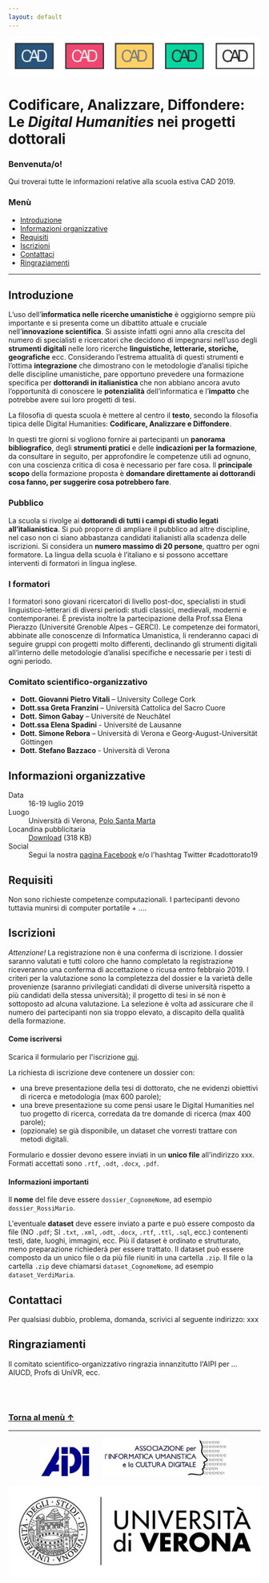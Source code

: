 ```yaml
---
layout: default
---
```


![CAD-logo](assets/img/CAD-logo-long.png)

# Codificare, Analizzare, Diffondere: <br />Le *Digital Humanities* nei progetti dottorali

### Benvenuta/o!
Qui troverai tutte le informazioni relative alla scuola estiva CAD 2019. 


### <a name="menu"></a>Menù 
<!--using <a> anchor in header to work-around grave accent issue in markdown anchor-->

* [Introduzione](#introduzione)
* [Informazioni organizzative](#informazioni-organizzative)
* [Requisiti](#requisiti)
* [Iscrizioni](#iscrizioni)
* [Contattaci](#contattaci)
* [Ringraziamenti](#ringraziamenti)

<!--* [Materiali](#materiali)
* [Approfondimento](#approfondimento)
* [Feedback](#feedback)
* [Programma](#programma) -->

* * * 


## Introduzione

L’uso dell’**informatica nelle ricerche umanistiche** è oggigiorno sempre più importante e si presenta come un dibattito attuale e cruciale nell’**innovazione scientifica**. Si assiste infatti ogni anno alla crescita del numero di specialisti e ricercatori che decidono di impegnarsi nell’uso degli **strumenti digitali** nelle loro ricerche **linguistiche, letterarie, storiche, geografiche** ecc.
Considerando l’estrema attualità di questi strumenti e l’ottima **integrazione** che dimostrano con le metodologie d’analisi tipiche delle discipline umanistiche, pare opportuno prevedere una formazione specifica per **dottorandi in italianistica** che non abbiano ancora avuto l’opportunità di conoscere le **potenzialità** dell’informatica e l’**impatto** che potrebbe avere sui loro progetti di tesi. 

La filosofia di questa scuola è mettere al centro il **testo**, secondo la filosofia tipica delle Digital Humanities: **Codificare, Analizzare e Diffondere**.

In questi tre giorni si vogliono fornire ai partecipanti un **panorama bibliografico**, degli **strumenti pratici** e delle **indicazioni per la formazione**, da consultare in seguito, per approfondire le competenze utili ad ognuno, con una coscienza critica di cosa è necessario per fare cosa. ll **principale scopo** della formazione proposta è **domandare direttamente ai dottorandi cosa fanno, per suggerire cosa potrebbero fare**. 

### Pubblico

La scuola si rivolge ai **dottorandi di tutti i campi di studio legati all’italianistica**. Si può proporre di ampliare il pubblico ad altre discipline, nel caso non ci siano abbastanza candidati italianisti alla scadenza delle iscrizioni. 
Si considera un **numero massimo di 20 persone**, quattro per ogni formatore.
La lingua della scuola è l’italiano e si possono accettare interventi di formatori in lingua inglese.

### I formatori

I formatori sono giovani ricercatori di livello post-doc, specialisti in studi linguistico-letterari di diversi periodi: studi classici, medievali, moderni e contemporanei. È prevista inoltre la partecipazione della Prof.ssa Elena Pierazzo (Université Grenoble Alpes – GERCI). Le competenze dei formatori, abbinate alle conoscenze di Informatica Umanistica, li renderanno capaci di seguire gruppi con progetti molto differenti, declinando gli strumenti digitali all’interno delle metodologie d’analisi specifiche e necessarie per i testi di ogni periodo.



### Comitato scientifico-organizzativo 

* **Dott. Giovanni Pietro Vitali** – University College Cork
* **Dott.ssa Greta Franzini** – Università Cattolica del Sacro Cuore
* **Dott. Simon Gabay** – Université de Neuchâtel
* **Dott.ssa Elena Spadini** - Université de Lausanne
* **Dott. Simone Rebora** – Università di Verona e Georg-August-Universität Göttingen
* **Dott. Stefano Bazzaco** - Università di Verona


## Informazioni organizzative

<dl>
<dt>Data</dt>
<dd>16-19 luglio 2019</dd>
<dt>Luogo</dt>
<dd>Università di Verona, <a href="http://comunicazione.univr.it/santamarta/index.html" target="_blank" title="Opens in new tab">Polo Santa Marta</a></dd>
<dt>Locandina pubblicitaria</dt>
<dd><a href="https://github.com/CADottorato/sito/blob/master/assets/img/CAD-locandina.jpg" target="_blank" title="Opens in new tab">Download</a> (318 KB)</dd>
<dt>Social</dt>
<dd>Segui la nostra <a href="https://bit.ly/2P0CikQ" target="_blank" title="Opens in new tab">pagina Facebook</a> e/o l'hashtag Twitter #cadottorato19</dd>
</dl>

<!--
<dt>Aule</dt>
<dd>....</dd>
<dt>Cena sociale</dt>
<dd>Ristorante ...</dd>-->


## Requisiti

Non sono richieste competenze computazionali. I partecipanti devono tuttavia munirsi di computer portatile + ....



## Iscrizioni

*Attenzione!* La registrazione non è una conferma di iscrizione. I dossier saranno valutati e tutti coloro che hanno completato la registrazione riceveranno una conferma di accettazione o ricusa entro febbraio 2019. I criteri per la valutazione sono la completezza del dossier e la varietà delle provenienze (saranno privilegiati candidati di diverse università rispetto a più candidati della stessa università); il progetto di tesi in sé non è sottoposto ad alcuna valutazione. La selezione è volta ad assicurare che il numero dei partecipanti non sia troppo elevato, a discapito della qualità della formazione.


#### Come iscriversi

Scarica il formulario per l'iscrizione [qui](assets/iscrizioni_form.rtf).

La richiesta di iscrizione deve contenere un dossier con:

* una breve presentazione della tesi di dottorato, che ne evidenzi obiettivi di ricerca e metodologia (max 600 parole);
* una breve presentazione su come pensi usare le Digital Humanities nel tuo progetto di ricerca, corredata da tre domande di ricerca (max 400 parole);
* (opzionale) se già disponibile, un dataset che vorresti trattare con metodi digitali.


Formulario e dossier devono essere inviati in un **unico file** all'indirizzo xxx. Formati accettati sono `.rtf`, `.odt`, `.docx`, `.pdf`.

#### Informazioni importanti

Il **nome** del file deve essere `dossier_CognomeNome`, ad esempio `dossier_RossiMario`.

L'eventuale **dataset** deve essere inviato a parte e può essere composto da file (NO `.pdf`; SI `.txt`, `.xml`, `.odt`, `.docx`, `.rtf`, `.ttl`, `.sql`, ecc.) contenenti testi, date, luoghi, immagini, ecc. Più il dataset è ordinato e strutturato, meno preparazione richiederà per essere trattato. Il dataset può essere composto da un unico file o da più file riuniti in una cartella `.zip`. Il file o la cartella `.zip` deve chiamarsi `dataset_CognomeNome`, ad esempio `dataset_VerdiMaria`.



<!--## Programma

### Martedì 16 luglio

| Ore          | Sessione          | Formatore  | Aula |
|:-------------|:------------------|:-----------|:-----|
| 09:00-10:00  | Stilometria       | S. Rebora  |      |
| 11:00-11:30  | PAUSA CAFFE'      |            |      |


### Mercoledì 17 luglio - *Codificare*


| Ore          | Sessione          | Formatore    | Aula |
|:-------------|:----------------|:---------------|:-----|
|              |                 |                |      |


### Giovedì 18 luglio - *Analizzare*

| Ore       | Sessione         | Formatore | Aula   |
|:----------|:-----------------|:----------|:-------|
|           |                  |           |        |


### Venerdì 19 luglio - *Diffondere*

| Ore        | Sessione        | Formatore | Aula |
|:-----------|:----------------|:----------|:-----|
|            |                 |           |      |

## Materiali


### Segnala problemi 

Per segnalare problemi o la presenza di refusi nei materiali didattici, crea un nuovo *issue* [QUI](https://github.com/CADottorato/materiali/issues).


## Approfondimento

* GitHub
* Stilometria
* Ecc.

## Feedback

Come valuteresti la tua esperienza a CAD?
Aiutaci a migliorare scrivendo a ....-->


## Contattaci

Per qualsiasi dubbio, problema, domanda, scrivici al seguente indirizzo: xxx


## Ringraziamenti

Il comitato scientifico-organizzativo ringrazia innanzitutto l'AIPI per ... AIUCD, Profs di UniVR, ecc.

<br /><br />
### [Torna al men&#249; &uarr;](#menu)



* * *

<p align="center">
  <a href="http://www.aiucd.it" target="_blank" title="Opens in new tab"><img src="assets/img/aipi-logo.png" width="100px" /></a> &nbsp;&nbsp;&nbsp;&nbsp;
  <a href="http://www.infoaipi.org/" target="_blank" title="Opens in new tab"><img src="assets/img/aiucd-logo.png" width="250px" /></a> 
</p>


<a href="https://www.univr.it/en/home" target="_blank" title="Opens in new tab"><img src="assets/img/logo-univr.png" /></a>

<!--

Text can be ~~strikethrough~~.

[Link to another page](./another-page.html).



```js
// Javascript code with syntax highlighting.
var fun = function lang(l) {
  dateformat.i18n = require('./lang/' + l)
  return true;
}
```

```ruby
# Ruby code with syntax highlighting
GitHubPages::Dependencies.gems.each do |gem, version|
  s.add_dependency(gem, "= #{version}")
end
```-->